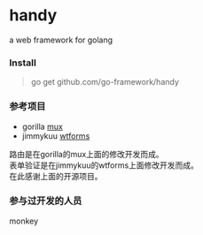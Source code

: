 handy
=====
a web framework for golang

### Install
> go get github.com/go-framework/handy


### 参考项目
- gorilla [mux](https://github.com/gorilla/mux)  
- jimmykuu [wtforms](https://github.com/jimmykuu/wtforms)

路由是在gorilla的mux上面的修改开发而成。  
表单验证是在jimmykuu的wtforms上面修改开发而成。  
在此感谢上面的开源项目。


### 参与过开发的人员
monkey
